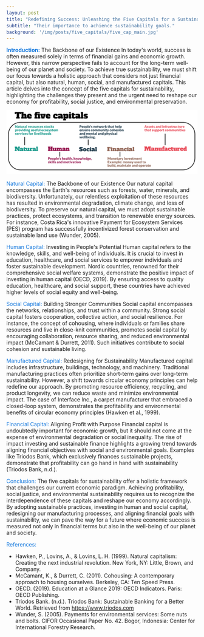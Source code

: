 ```yaml
---
layout: post
title: "Redefining Success: Unleashing the Five Capitals for a Sustainable Future"
subtitle: "Their importance to achience sustainability goals."
background: '/img/posts/five_capitals/five_cap_main.jpg'
---
```


[comment]: <> (Redefining Success: Unleashing the Five Capitals for a Sustainable Future)


<span style="color:#1277dd;">**Introduction:**</span> The Backbone of our Existence
In today's world, success is often measured solely in terms of financial gains and economic growth. However, this narrow perspective fails to account for the long-term well-being of our planet and society. To achieve true sustainability, we must shift our focus towards a holistic approach that considers not just financial capital, but also natural, human, social, and manufactured capitals. This article delves into the concept of the five capitals for sustainability, highlighting the challenges they present and the urgent need to reshape our economy for profitability, social justice, and environmental preservation.

![image info](/img/posts/five_capitals/five_capitals.png)

<span style="color:#1277dd;">Natural Capital:</span> The Backbone of our Existence
Our natural capital encompasses the Earth's resources such as forests, water, minerals, and biodiversity. Unfortunately, our relentless exploitation of these resources has resulted in environmental degradation, climate change, and loss of biodiversity. To preserve our natural capital, we must adopt sustainable practices, protect ecosystems, and transition to renewable energy sources. For instance, Costa Rica's innovative Payment for Ecosystem Services (PES) program has successfully incentivized forest conservation and sustainable land use (Wunder, 2005).

<span style="color:#1277dd;">Human Capital:</span> Investing in People's Potential
Human capital refers to the knowledge, skills, and well-being of individuals. It is crucial to invest in education, healthcare, and social services to empower individuals and foster sustainable development. Nordic countries, renowned for their comprehensive social welfare systems, demonstrate the positive impact of investing in human capital (OECD, 2019). By ensuring access to quality education, healthcare, and social support, these countries have achieved higher levels of social equity and well-being.

<span style="color:#1277dd;">Social Capital:</span> Building Stronger Communities
Social capital encompasses the networks, relationships, and trust within a community. Strong social capital fosters cooperation, collective action, and social resilience. For instance, the concept of cohousing, where individuals or families share resources and live in close-knit communities, promotes social capital by encouraging collaboration, resource sharing, and reduced environmental impact (McCamant & Durrett, 2011). Such initiatives contribute to social cohesion and sustainable living.

<span style="color:#1277dd;">Manufactured Capital:</span> Redesigning for Sustainability
Manufactured capital includes infrastructure, buildings, technology, and machinery. Traditional manufacturing practices often prioritize short-term gains over long-term sustainability. However, a shift towards circular economy principles can help redefine our approach. By promoting resource efficiency, recycling, and product longevity, we can reduce waste and minimize environmental impact. The case of Interface Inc., a carpet manufacturer that embraced a closed-loop system, demonstrates the profitability and environmental benefits of circular economy principles (Hawken et al., 1999).

<span style="color:#1277dd;">Financial Capital:</span> Aligning Profit with Purpose
Financial capital is undoubtedly important for economic growth, but it should not come at the expense of environmental degradation or social inequality. The rise of impact investing and sustainable finance highlights a growing trend towards aligning financial objectives with social and environmental goals. Examples like Triodos Bank, which exclusively finances sustainable projects, demonstrate that profitability can go hand in hand with sustainability (Triodos Bank, n.d.).

<span style="color:#1277dd;">Conclusion:</span> 
The five capitals for sustainability offer a holistic framework that challenges our current economic paradigm. Achieving profitability, social justice, and environmental sustainability requires us to recognize the interdependence of these capitals and reshape our economy accordingly. By adopting sustainable practices, investing in human and social capital, redesigning our manufacturing processes, and aligning financial goals with sustainability, we can pave the way for a future where economic success is measured not only in financial terms but also in the well-being of our planet and society.

<span style="color:#1277dd;">References:</span> 
- Hawken, P., Lovins, A., & Lovins, L. H. (1999). Natural capitalism: Creating the next industrial revolution. New York, NY: Little, Brown, and Company. 
- McCamant, K., & Durrett, C. (2011). Cohousing: A contemporary approach to housing ourselves. Berkeley, CA: Ten Speed Press. 
- OECD. (2019). Education at a Glance 2019: OECD Indicators. Paris: OECD Publishing. 
- Triodos Bank. (n.d.). Triodos Bank: Sustainable Banking for a Better World. Retrieved from https://www.triodos.com
- Wunder, S. (2005). Payments for environmental services: Some nuts and bolts. CIFOR Occasional Paper No. 42. Bogor, Indonesia: Center for International Forestry Research.